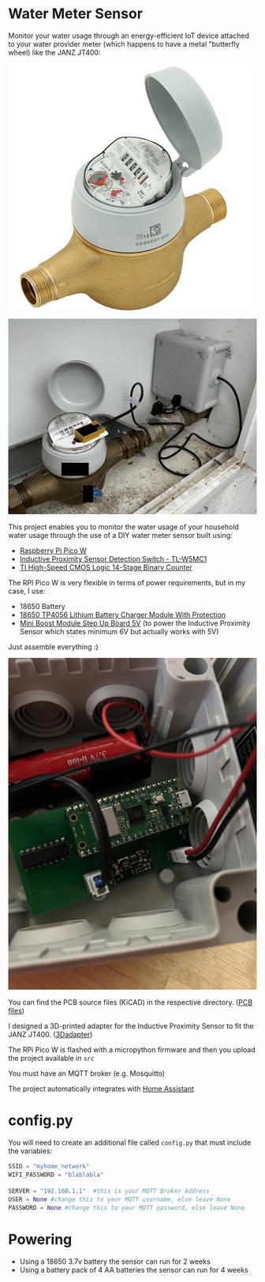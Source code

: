 # Water Meter Sensor

Monitor your water usage through an energy-efficient IoT device attached to your water provider meter (which happens to have a metal "butterfly wheel) like the JANZ JT400:

![Water Meter](media/jt400.jpg "Water Meter")

![Water Meter](media/fitted.jpg "All in place")


This project enables you to monitor the water usage of your household water usage through the use of a DIY water meter sensor built using:

- [Raspberry Pi Pico W](https://www.raspberrypi.com/documentation/microcontrollers/raspberry-pi-pico.html)
- [Inductive Proximity Sensor Detection Switch - TL-W5MC1](https://www.aliexpress.com/item/32973109912.html)
- [TI High-Speed CMOS Logic 14-Stage Binary Counter](https://www.ti.com/lit/ds/symlink/cd54hc4020.pdf)

The RPI Pico W is very flexible in terms of power requirements, but in my case, I use:

- 18650 Battery
- [18650 TP4056 Lithium Battery Charger Module With Protection](https://www.aliexpress.com/item/32930640893.html)
- [Mini Boost Module Step Up Board 5V](https://www.aliexpress.com/item/4000626913742.html) (to power the Inductive Proximity Sensor which states minimum 6V but actually works with 5V)

Just assemble everything :)

![Box with PCB and Battery inside](media/prototype.jpg "Prototype")


You can find the PCB source files (KiCAD) in the respective directory. ([PCB files](https://github.com/dgomes/pico_w_water_meter/tree/main/Water%20Meter%20PCB))

I designed a 3D-printed adapter for the Inductive Proximity Sensor to fit the JANZ JT400.  ([3Dadapter](https://github.com/dgomes/pico_w_water_meter/tree/main/3Dadapter))

The RPi Pico W is flashed with a micropython firmware and then you upload the project available in `src`

You must have an MQTT broker (e.g. Mosquitto)

The project automatically integrates with [Home Assistant](https://www.home-assistant.io)

# config.py

You will need to create an additional file called `config.py` that must include the variables:

```python
SSID = "myhome_network"
WIFI_PASSWORD = "blablabla" 

SERVER = "192.168.1.1"  #this is your MQTT Broker Address
USER = None #change this to your MQTT username, else leave None
PASSWORD = None #change this to your MQTT password, else leave None

```

# Powering

- Using a 18650 3.7v battery the sensor can run for 2 weeks
- Using a battery pack of 4 AA batteries the sensor can run for 4 weeks
